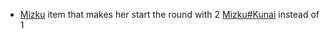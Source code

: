 - [Mizku](docs/gameplay_spec/characters/mizku.md) item that makes her start the round with 2 [Mizku#Kunai](docs/gameplay_spec/characters/mizku.md#Kunai) instead of 1